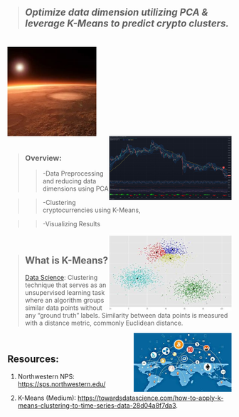 >## *Optimize data dimension utilizing PCA & leverage K-Means to predict crypto clusters.*  
#

<img src="Images/mars.jfif" align="center" width="200px"/>
<br clear="center"/>

<img src="Images/BTC.png" align="right" width="275px"/>

#

>### Overview: 
>> -Data Preprocessing and reducing data dimensions using PCA

>> -Clustering cryptocurrencies using K-Means,

>> -Visualizing Results

<img src="Images/clusters.jfif" align="right" width="275px"/>
<br clear="center"/>

>## What is K-Means?
> [Data Science](https://towardsdatascience.com/how-to-apply-k-means-clustering-to-time-series-data-28d04a8f7da3): Clustering technique that serves as an unsupervised learning task where an algorithm groups similar data points without any “ground truth” labels. Similarity between data points is measured with a distance metric, commonly Euclidean distance.
>
<img src="Images/crypto.jfif" align="right" width="220px"/>
<br clear="center"/>

## Resources:
1. Northwestern NPS:
https://sps.northwestern.edu/

2. K-Means (Medium):
https://towardsdatascience.com/how-to-apply-k-means-clustering-to-time-series-data-28d04a8f7da3.

